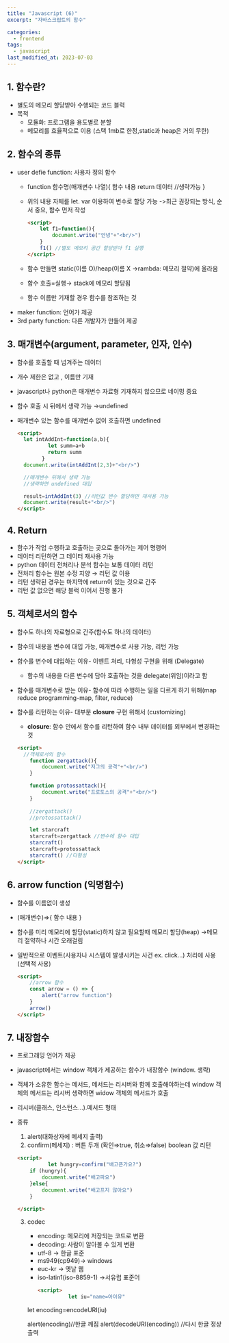 ```yaml
---
title: "Javascript (6)"
excerpt: "자바스크립트의 함수"

categories:
  - frontend
tags:
  - javascript
last_modified_at: 2023-07-03
---
```


## 1. 함수란? ##
- 별도의 메모리 할당받아 수행되는 코드 블럭
- 목적
  - 모듈화: 프로그램을 용도별로 분할
  - 메모리를 효율적으로 이용 (스택 1mb로 한정,static과 heap은 거의 무한)

## 2. 함수의 종류 ##
- user defie function: 사용자 정의 함수
  - function 함수명(매개변수 나열){
      함수 내용
      return 데이터 //생략가능
      }
  - 위의 내용 자체를 let. var 이용하여 변수로 할당 가능 ->최근 권장되는 방식, 순서 중요, 함수 먼저 작성

    ```html
    <script>
        let f1=function(){
            document.write("안녕"+"<br/>")
        }
        f1() //별도 메모리 공간 할당받아 f1 실행
    </script>
    ```


  - 함수 만들면 static(이름 O)/heap(이름 X →rambda: 메모리 절약)에 올라옴
  - 함수 호출=실행→ stack에 메모리 할당됨
  - 함수 이름만 기재할 경우 함수를 참조하는 것
- maker function: 언어가 제공
- 3rd party function: 다른 개발자가 만들어 제공
    

## 3. 매개변수(argument, parameter, 인자, 인수) ##

- 함수를 호출할 때 넘겨주는 데이터
- 개수 제한은 없고 , 이름만 기재
- javascript나 python은 매개변수 자료형 기재하지 않으므로 네이밍 중요
- 함수 호출 시 뒤에서 생략 가능 →undefined
- 매개변수 있는 함수를 매개변수 없이 호출하면 undefined

  ```html
  <script>
    let intAddInt=function(a,b){
            let summ=a+b
            return summ
          }
    document.write(intAddInt(2,3)+"<br/>")

    //매개변수 뒤에서 생략 가능
    //생략하면 undefined 대입

    result=intAddInt(3) //리턴값 변수 할당하면 재사용 가능
    document.write(result+"<br/>")
  </script>
    ```

## 4. Return ##

- 함수가 작업 수행하고 호출하는 곳으로 돌아가는 제어 명령어
- 데이터 리턴하면 그 데이터 재사용 가능
- python 데이터 전처리나 분석 함수는 보통 데이터 리턴
- 전처리 함수는 원본 수정 지양 → 리턴 값 이용
- 리턴 생략된 경우는 마지막에 return이 있는 것으로 간주
- 리턴 값 없으면 해당 블럭 이어서 진행 불가

## 5. 객체로서의 함수 ##

- 함수도 하나의 자료형으로 간주(함수도 하나의 데이터)
- 함수의 내용을 변수에 대입 가능, 매개변수로 사용 가능, 리턴 가능
- 함수를 변수에 대입하는 이유- 이벤트 처리, 다형성 구현을 위해 (Delegate)
    - 함수의 내용을 다른 변수에 담아 호출하는 것을 delegate(위임)이라고 함
- 함수를 매개변수로 받는 이유- 함수에 따라 수행하는 일을 다르게 하기 위해(map reduce programming-map, filter, reduce)
- 함수를 리턴하는 이유- 대부분 **closure** 구현 위해서 (customizing)
    - **closure**: 함수 안에서 함수를 리턴하여 함수 내부 데이터를 외부에서 변경하는 것
   
    ```html
    <script>
      //객체로서의 함수
        function zergattack(){
            document.write("저그의 공격"+"<br/>")
        }

        function protossattack(){
            document.write("프로토스의 공격"+"<br/>")
        }
        
        //zergattack()
        //protossattack()

        let starcraft
        starcraft=zergattack //변수에 함수 대입
        starcraft()
        starcraft=protossattack
        starcraft() //다형성
    </script>
    ```
    


## 6. arrow function (익명함수) ##

- 함수를 이름없이 생성
- (매개변수)⇒{
    함수 내용
    }
    
- 함수를 미리 메모리에 할당(static)하지 않고 필요할때 메모리 할당(heap) →메모리 절약하나 시간 오래걸림
- 일반적으로 이벤트(사용자나 시스템이 발생시키는 사건 ex. click…) 처리에 사용 (선택적 사용)
    ```html
    <script>
        //arrow 함수
        const arrow = () => {
            alert("arrow function")
        }
        arrow()
    </script>
    ```
## 7. 내장함수 ##

- 프로그래밍 언어가 제공
- javascript에서는 window 객체가 제공하는 함수가 내장함수 (window. 생략)
- 객체가 소유한 함수는 메서드, 메서드는 리시버와 함께 호출해야하는데 window 객체의 메서드는 리시버 생략하면 widow 객체의 메서드가 호출
- 리시버(클래스, 인스턴스…).메서드 형태
- 종류
    1. alert(대화상자에 메세지 출력)
    2. confirm(메세지) : 버튼 두개 (확인⇒true, 취소⇒false) boolean 값 리턴
    ```html
    <script>
              let hungry=confirm("배고픈가요?")
        if (hungry){
            document.write("배고파요")
        }else{
            document.write("배고프지 않아요")
        }

    </script>
    ```


    3.  codec
        - encoding: 메모리에 저장되는 코드로 변환
        - decoding: 사람이 알아볼 수 있게 변환
        - utf-8 → 한글 표준
        - ms949(cp949)→ windows
        - euc-kr → 옛날 웹
        - iso-latin1(iso-8859-1) →서유럽 표준어
          ```html
          <script>
                    let iu="name=아이유"
        let encoding=encodeURI(iu)
        
        alert(encoding)//한글 깨짐
        alert(decodeURI(encoding)) //다시 한글 정상 출력
          </script>
          ```